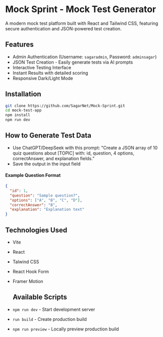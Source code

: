 # Mock Sprint - Mock Test Generator

A modern mock test platform built with React and Tailwind CSS, featuring secure authentication and JSON-powered test creation.

## Features
- Admin Authentication (Username: `sagaradmin`, Password: `adminsagar`)
- JSON Test Creation - Easily generate tests via AI prompts
- Interactive Testing Interface
- Instant Results with detailed scoring
- Responsive Dark/Light Mode

## Installation
```bash
git clone https://github.com/SagarNet/Mock-Sprint.git
cd mock-test-app
npm install
npm run dev
```
## How to Generate Test Data

- Use ChatGPT/DeepSeek with this prompt:
"Create a JSON array of 10 quiz questions about [TOPIC] with: id, question, 4 options, correctAnswer, and explanation fields."
- Save the output in the input field


#### Example Question Format
```json
{
  "id": 1,
  "question": "Sample question?",
  "options": ["A", "B", "C", "D"],
  "correctAnswer": "B",
  "explanation": "Explanation text"
}
```
## Technologies Used
- Vite
- React
- Talwind CSS
- React Hook Form
- Framer Motion

  ## Available Scripts
- ```npm run dev``` - Start development server
- ```run build``` - Create production build
- ```npm run preview``` - Locally preview production build
